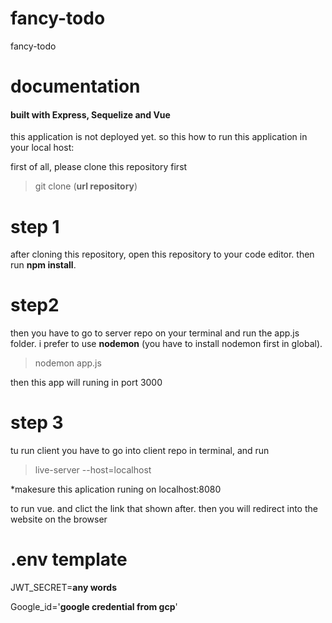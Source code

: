 # fancy-todo
fancy-todo
# documentation

#### built with Express, Sequelize and Vue

this application is not deployed yet. so this how to run this application in your local host:

first of all, please clone this repository first

> git clone (**url repository**)

# step 1
after cloning this repository, open this repository to your code editor. then run **npm install**.

# step2
then you have to go to server repo on your terminal and run the app.js folder. i prefer to use **nodemon** (you have to install nodemon first in global). 
> nodemon app.js

then this app will runing in port 3000

# step 3
tu run client you have to go into client repo in terminal, and run 

> live-server --host=localhost

*makesure this aplication runing on localhost:8080

to run vue. and clict the link that shown after. then you will redirect into the website on the browser 

# .env template
JWT_SECRET=**any words**

Google_id='**google credential from gcp**'